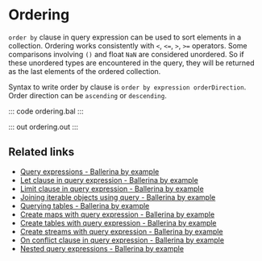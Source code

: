 # Ordering

`order by` clause in query expression can be used to sort elements in a collection. Ordering works consistently with `<`, `<=`, `>`, `>=` operators. Some comparisons involving `()` and float `NaN` are considered unordered. So if these unordered types are encountered in the query, they will be returned as the last elements of the ordered collection.

Syntax to write order by clause is `order by expression orderDirection`. Order direction can be `ascending` or `descending`.

::: code ordering.bal :::

::: out ordering.out :::

## Related links
- [Query expressions - Ballerina by example](https://ballerina.io/learn/by-example/query-expressions)
- [Let clause in query expression - Ballerina by example](https://ballerina.io/learn/by-example/let-clause)
- [Limit clause in query expression - Ballerina by example](https://ballerina.io/learn/by-example/limit-clause)
- [Joining iterable objects using query - Ballerina by example](https://ballerina.io/learn/by-example/joining-iterable-objects)
- [Querying tables - Ballerina by example](https://ballerina.io/learn/by-example/querying-tables)
- [Create maps with query expression - Ballerina by example](https://ballerina.io/learn/by-example/create-maps-with-query)
- [Create tables with query expression - Ballerina by example](https://ballerina.io/learn/by-example/create-tables-with-query)
- [Create streams with query expression - Ballerina by example](https://ballerina.io/learn/by-example/create-streams-with-query)
- [On conflict clause in query expression - Ballerina by example](https://ballerina.io/learn/by-example/on-conflict-clause)
- [Nested query expressions - Ballerina by example](https://ballerina.io/learn/by-example/nested-query-expressions)
